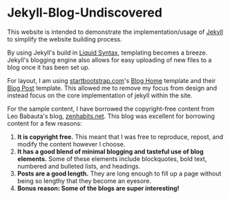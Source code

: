 # Jekyll-Blog-Undiscovered

This website is intended to demonstrate the implementation/usage of [Jekyll](https://jekyllrb.com/ "Jekyll") to simplify the website building process.

By using Jekyll's build in [Liquid Syntax](https://jekyllrb.com/docs/liquid/ "Liquid Syntax"), templating becomes a breeze. Jekyll's blogging engine also allows for easy uploading of new files to a blog once it has been set up.

For layout, I am using [startbootstrap.com](https://startbootstrap.com "startbootstrap.com's")'s [Blog Home](https://startbootstrap.com/templates/blog-home/ "Blog Home") template and their [Blog Post](https://startbootstrap.com/templates/blog-post/ "Blog Post") template. This allowed me to remove my focus from design and instead focus on the core implementation of jekyll within the site.

For the sample content, I have borrowed the copyright-free content from Leo Babauta's blog, [zenhabits.net](https://zenhabits.net/ "zenhabits.net"). This blog was excellent for borrowing content for a few reasons:
1. **It is copyright free.** This meant that I was free to reproduce, repost, and modify the content however I choose.
2. **It has a good blend of minimal blogging and tasteful use of blog elements.** Some of these elements include blockquotes, bold text, numbered and bulleted lists, and headings.
3. **Posts are a good length.** They are long enough to fill up a page without being so lengthy that they become an eyesore.
4. **Bonus reason: Some of the blogs are super interesting!**

